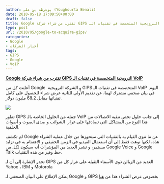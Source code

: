 ```yaml
---
author: يوغرطة بن علي (Youghourta Benali)
date: 2010-05-18 17:09:50+00:00
draft: false
title: Google تقترب من شراء شركة GIPS النرويجية المتخصصة في تقنيات الـ VoIP
type: post
url: /2010/05/google-to-acquire-gips/
categories:
- Google
- أخبار الشركات
tags:
- GIPS
- Google
- VoIP
---
```


[**Google تقترب من شراء شركة GIPS النرويجية المتخصصة في تقنيات الـ VoIP**](https://www.it-scoop.com/2010/05/google-to-acquire-gips/)


أعلنت كل من Google  و الشركة النرويجية GIPS المتخصصة في تقنيات الـ VoIP  اليوم في بيان صحفي مشترك لهما، عن تقديم الأولى للثانية عرض شراء للحصول على كامل تقنياتها مقابل 68.2 مليون دولار.

[![](https://www.it-scoop.com/wp-content/uploads/2010/05/GIPS-logo.jpg)
](https://www.it-scoop.com/2010/05/google-to-acquire-gips/)

تطور GIPS جملة من الحلول الخاصة بالـ VoIP إلى جانب حلول تخص تنقية الاتصالات من هذا النوع من المشاكل التي تصادفها على غرار  الشوائب و صدى الصوت و أصوات الخلفية.

لم تكشف Google عن ما تنوي القيام به بالتقنيات التي ستحوزها من خلال عملية الشراء هذه، لكنها نوهت فقط إلى أن استعمال الفيديو في الزمن الحقيقي و الاهتمام به في تزايد مستمر، و تشير العديد من المؤشرات أنه سيكون لكل من Google Voice و Google Talk حظ وفير من هذه التقنيات.

تجدر الإشارة إلى أن لـ GIPS العديد من الزبائن ذوي الأسماء الثقيلة على غرار كل من Yahoo ، IBM و Motorola

يمكن الإطلاع على البيان الصحفي لـ Google و GIPS بخصوص عرض الشراء هذا من [هنا](http://www.google.com/intl/en/press/pressrel/ir_20100517.html)
